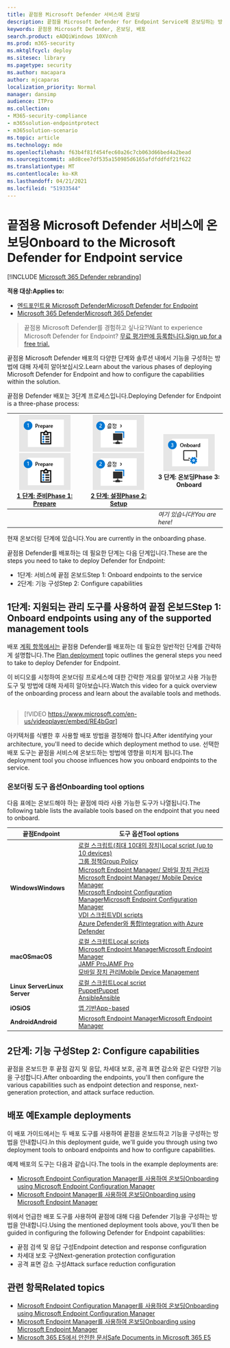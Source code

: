 ```yaml
---
title: 끝점용 Microsoft Defender 서비스에 온보딩
description: 끝점을 Microsoft Defender for Endpoint Service에 온보딩하는 방법 학습
keywords: 끝점용 Microsoft Defender, 온보딩, 배포
search.product: eADQiWindows 10XVcnh
ms.prod: m365-security
ms.mktglfcycl: deploy
ms.sitesec: library
ms.pagetype: security
ms.author: macapara
author: mjcaparas
localization_priority: Normal
manager: dansimp
audience: ITPro
ms.collection:
- M365-security-compliance
- m365solution-endpointprotect
- m365solution-scenario
ms.topic: article
ms.technology: mde
ms.openlocfilehash: f63b4f81f454fec60a26c7cb063d66bed4a2bead
ms.sourcegitcommit: a8d8cee7df535a150985d6165afdfddfdf21f622
ms.translationtype: MT
ms.contentlocale: ko-KR
ms.lasthandoff: 04/21/2021
ms.locfileid: "51933544"
---
```

# <a name="onboard-to-the-microsoft-defender-for-endpoint-service"></a><span data-ttu-id="575dd-104">끝점용 Microsoft Defender 서비스에 온보딩</span><span class="sxs-lookup"><span data-stu-id="575dd-104">Onboard to the Microsoft Defender for Endpoint service</span></span>

[!INCLUDE [Microsoft 365 Defender rebranding](../../includes/microsoft-defender.md)]

<span data-ttu-id="575dd-105">**적용 대상:**</span><span class="sxs-lookup"><span data-stu-id="575dd-105">**Applies to:**</span></span>
- [<span data-ttu-id="575dd-106">엔드포인트용 Microsoft Defender</span><span class="sxs-lookup"><span data-stu-id="575dd-106">Microsoft Defender for Endpoint</span></span>](https://go.microsoft.com/fwlink/p/?linkid=2154037)
- [<span data-ttu-id="575dd-107">Microsoft 365 Defender</span><span class="sxs-lookup"><span data-stu-id="575dd-107">Microsoft 365 Defender</span></span>](https://go.microsoft.com/fwlink/?linkid=2118804)


> <span data-ttu-id="575dd-108">끝점용 Microsoft Defender를 경험하고 싶나요?</span><span class="sxs-lookup"><span data-stu-id="575dd-108">Want to experience Microsoft Defender for Endpoint?</span></span> [<span data-ttu-id="575dd-109">무료 평가판에 등록합니다.</span><span class="sxs-lookup"><span data-stu-id="575dd-109">Sign up for a free trial.</span></span>](https://www.microsoft.com/microsoft-365/windows/microsoft-defender-atp?ocid=docs-wdatp-exposedapis-abovefoldlink)

<span data-ttu-id="575dd-110">끝점용 Microsoft Defender 배포의 다양한 단계와 솔루션 내에서 기능을 구성하는 방법에 대해 자세히 알아보십시오.</span><span class="sxs-lookup"><span data-stu-id="575dd-110">Learn about the various phases of deploying Microsoft Defender for Endpoint and how to configure the capabilities within the solution.</span></span> 

<span data-ttu-id="575dd-111">끝점용 Defender 배포는 3단계 프로세스입니다.</span><span class="sxs-lookup"><span data-stu-id="575dd-111">Deploying Defender for Endpoint is a three-phase process:</span></span>

| <span data-ttu-id="575dd-112">[![배포 단계 - 준비](images/phase-diagrams/prepare.png)](prepare-deployment.md)</span><span class="sxs-lookup"><span data-stu-id="575dd-112">[![deployment phase - prepare](images/phase-diagrams/prepare.png)](prepare-deployment.md)</span></span><br>[<span data-ttu-id="575dd-113">1 단계: 준비</span><span class="sxs-lookup"><span data-stu-id="575dd-113">Phase 1: Prepare</span></span>](prepare-deployment.md) | <span data-ttu-id="575dd-114">[![배포 단계 - 설정](images/phase-diagrams/setup.png)](production-deployment.md)</span><span class="sxs-lookup"><span data-stu-id="575dd-114">[![deployment phase - setup](images/phase-diagrams/setup.png)](production-deployment.md)</span></span><br>[<span data-ttu-id="575dd-115">2 단계: 설정</span><span class="sxs-lookup"><span data-stu-id="575dd-115">Phase 2: Setup</span></span>](production-deployment.md) | ![배포 단계 - 온보드](images/phase-diagrams/onboard.png)<br><span data-ttu-id="575dd-117">3 단계: 온보딩</span><span class="sxs-lookup"><span data-stu-id="575dd-117">Phase 3: Onboard</span></span> |
| ----- | ----- | ----- |
| | |<span data-ttu-id="575dd-118">*여기 있습니다!*</span><span class="sxs-lookup"><span data-stu-id="575dd-118">*You are here!*</span></span>|

<span data-ttu-id="575dd-119">현재 온보더링 단계에 있습니다.</span><span class="sxs-lookup"><span data-stu-id="575dd-119">You are currently in the onboarding phase.</span></span>

<span data-ttu-id="575dd-120">끝점용 Defender를 배포하는 데 필요한 단계는 다음 단계입니다.</span><span class="sxs-lookup"><span data-stu-id="575dd-120">These are the steps you need to take to deploy Defender for Endpoint:</span></span>

- <span data-ttu-id="575dd-121">1단계: 서비스에 끝점 온보드</span><span class="sxs-lookup"><span data-stu-id="575dd-121">Step 1: Onboard endpoints to the service</span></span> 
- <span data-ttu-id="575dd-122">2단계: 기능 구성</span><span class="sxs-lookup"><span data-stu-id="575dd-122">Step 2: Configure capabilities</span></span> 

## <a name="step-1-onboard-endpoints-using-any-of-the-supported-management-tools"></a><span data-ttu-id="575dd-123">1단계: 지원되는 관리 도구를 사용하여 끝점 온보드</span><span class="sxs-lookup"><span data-stu-id="575dd-123">Step 1: Onboard endpoints using any of the supported management tools</span></span>
<span data-ttu-id="575dd-124">배포 [계획 항목에서는](deployment-strategy.md) 끝점용 Defender를 배포하는 데 필요한 일반적인 단계를 간략하게 설명합니다.</span><span class="sxs-lookup"><span data-stu-id="575dd-124">The [Plan deployment](deployment-strategy.md) topic outlines the general steps you need to take to deploy Defender for Endpoint.</span></span>  


<span data-ttu-id="575dd-125">이 비디오를 시청하여 온보더링 프로세스에 대한 간략한 개요를 알아보고 사용 가능한 도구 및 방법에 대해 자세히 알아보습니다.</span><span class="sxs-lookup"><span data-stu-id="575dd-125">Watch this video for a quick overview of the onboarding process and learn about the available tools and methods.</span></span>
<br />
<br />

> [!VIDEO https://www.microsoft.com/en-us/videoplayer/embed/RE4bGqr]



<span data-ttu-id="575dd-126">아키텍처를 식별한 후 사용할 배포 방법을 결정해야 합니다.</span><span class="sxs-lookup"><span data-stu-id="575dd-126">After identifying your architecture, you'll need to decide which deployment method to use.</span></span> <span data-ttu-id="575dd-127">선택한 배포 도구는 끝점을 서비스에 온보드하는 방법에 영향을 미치게 됩니다.</span><span class="sxs-lookup"><span data-stu-id="575dd-127">The deployment tool you choose influences how you onboard endpoints to the service.</span></span> 

### <a name="onboarding-tool-options"></a><span data-ttu-id="575dd-128">온보더링 도구 옵션</span><span class="sxs-lookup"><span data-stu-id="575dd-128">Onboarding tool options</span></span>

<span data-ttu-id="575dd-129">다음 표에는 온보드해야 하는 끝점에 따라 사용 가능한 도구가 나열됩니다.</span><span class="sxs-lookup"><span data-stu-id="575dd-129">The following table lists the available tools based on the endpoint that you need to onboard.</span></span>

| <span data-ttu-id="575dd-130">끝점</span><span class="sxs-lookup"><span data-stu-id="575dd-130">Endpoint</span></span>     | <span data-ttu-id="575dd-131">도구 옵션</span><span class="sxs-lookup"><span data-stu-id="575dd-131">Tool options</span></span>                       |
|--------------|------------------------------------------|
| <span data-ttu-id="575dd-132">**Windows**</span><span class="sxs-lookup"><span data-stu-id="575dd-132">**Windows**</span></span>  |  [<span data-ttu-id="575dd-133">로컬 스크립트(최대 10대의 장치)</span><span class="sxs-lookup"><span data-stu-id="575dd-133">Local script (up to 10 devices)</span></span>](configure-endpoints-script.md) <br>  [<span data-ttu-id="575dd-134">그룹 정책</span><span class="sxs-lookup"><span data-stu-id="575dd-134">Group Policy</span></span>](configure-endpoints-gp.md) <br>  [<span data-ttu-id="575dd-135">Microsoft Endpoint Manager/ 모바일 장치 관리자</span><span class="sxs-lookup"><span data-stu-id="575dd-135">Microsoft Endpoint Manager/ Mobile Device Manager</span></span>](configure-endpoints-mdm.md) <br> [<span data-ttu-id="575dd-136">Microsoft Endpoint Configuration Manager</span><span class="sxs-lookup"><span data-stu-id="575dd-136">Microsoft Endpoint Configuration Manager</span></span>](configure-endpoints-sccm.md) <br> [<span data-ttu-id="575dd-137">VDI 스크립트</span><span class="sxs-lookup"><span data-stu-id="575dd-137">VDI scripts</span></span>](configure-endpoints-vdi.md) <br> [<span data-ttu-id="575dd-138">Azure Defender와 통합</span><span class="sxs-lookup"><span data-stu-id="575dd-138">Integration with Azure Defender</span></span>](configure-server-endpoints.md#integration-with-azure-defender) |
| <span data-ttu-id="575dd-139">**macOS**</span><span class="sxs-lookup"><span data-stu-id="575dd-139">**macOS**</span></span>    | [<span data-ttu-id="575dd-140">로컬 스크립트</span><span class="sxs-lookup"><span data-stu-id="575dd-140">Local scripts</span></span>](mac-install-manually.md) <br> [<span data-ttu-id="575dd-141">Microsoft Endpoint Manager</span><span class="sxs-lookup"><span data-stu-id="575dd-141">Microsoft Endpoint Manager</span></span>](mac-install-with-intune.md) <br> [<span data-ttu-id="575dd-142">JAMF Pro</span><span class="sxs-lookup"><span data-stu-id="575dd-142">JAMF Pro</span></span>](mac-install-with-jamf.md) <br> [<span data-ttu-id="575dd-143">모바일 장치 관리</span><span class="sxs-lookup"><span data-stu-id="575dd-143">Mobile Device Management</span></span>](mac-install-with-other-mdm.md) |
| <span data-ttu-id="575dd-144">**Linux Server**</span><span class="sxs-lookup"><span data-stu-id="575dd-144">**Linux Server**</span></span> | [<span data-ttu-id="575dd-145">로컬 스크립트</span><span class="sxs-lookup"><span data-stu-id="575dd-145">Local script</span></span>](linux-install-manually.md) <br> [<span data-ttu-id="575dd-146">Puppet</span><span class="sxs-lookup"><span data-stu-id="575dd-146">Puppet</span></span>](linux-install-with-puppet.md) <br> [<span data-ttu-id="575dd-147">Ansible</span><span class="sxs-lookup"><span data-stu-id="575dd-147">Ansible</span></span>](linux-install-with-ansible.md)|
| <span data-ttu-id="575dd-148">**iOS**</span><span class="sxs-lookup"><span data-stu-id="575dd-148">**iOS**</span></span>      | [<span data-ttu-id="575dd-149">앱 기반</span><span class="sxs-lookup"><span data-stu-id="575dd-149">App-based</span></span>](ios-install.md)                                |
| <span data-ttu-id="575dd-150">**Android**</span><span class="sxs-lookup"><span data-stu-id="575dd-150">**Android**</span></span>  | [<span data-ttu-id="575dd-151">Microsoft Endpoint Manager</span><span class="sxs-lookup"><span data-stu-id="575dd-151">Microsoft Endpoint Manager</span></span>](android-intune.md)               | 


## <a name="step-2-configure-capabilities"></a><span data-ttu-id="575dd-152">2단계: 기능 구성</span><span class="sxs-lookup"><span data-stu-id="575dd-152">Step 2: Configure capabilities</span></span>
<span data-ttu-id="575dd-153">끝점을 온보드한 후 끝점 감지 및 응답, 차세대 보호, 공격 표면 감소와 같은 다양한 기능을 구성합니다.</span><span class="sxs-lookup"><span data-stu-id="575dd-153">After onboarding the endpoints, you'll then configure the various capabilities such as endpoint detection and response, next-generation protection, and attack surface reduction.</span></span> 


## <a name="example-deployments"></a><span data-ttu-id="575dd-154">배포 예</span><span class="sxs-lookup"><span data-stu-id="575dd-154">Example deployments</span></span>
<span data-ttu-id="575dd-155">이 배포 가이드에서는 두 배포 도구를 사용하여 끝점을 온보드하고 기능을 구성하는 방법을 안내합니다.</span><span class="sxs-lookup"><span data-stu-id="575dd-155">In this deployment guide, we'll guide you through using two deployment tools to onboard endpoints and how to configure capabilities.</span></span>

<span data-ttu-id="575dd-156">예제 배포의 도구는 다음과 같습니다.</span><span class="sxs-lookup"><span data-stu-id="575dd-156">The tools in the example deployments are:</span></span>
- [<span data-ttu-id="575dd-157">Microsoft Endpoint Configuration Manager를 사용하여 온보딩</span><span class="sxs-lookup"><span data-stu-id="575dd-157">Onboarding using Microsoft Endpoint Configuration Manager</span></span>](onboarding-endpoint-configuration-manager.md)
- [<span data-ttu-id="575dd-158">Microsoft Endpoint Manager를 사용하여 온보딩</span><span class="sxs-lookup"><span data-stu-id="575dd-158">Onboarding using Microsoft Endpoint Manager</span></span>](onboarding-endpoint-manager.md)

<span data-ttu-id="575dd-159">위에서 언급한 배포 도구를 사용하여 끝점에 대해 다음 Defender 기능을 구성하는 방법을 안내합니다.</span><span class="sxs-lookup"><span data-stu-id="575dd-159">Using the mentioned deployment tools above, you'll then be guided in configuring the following Defender for Endpoint capabilities:</span></span>
- <span data-ttu-id="575dd-160">끝점 검색 및 응답 구성</span><span class="sxs-lookup"><span data-stu-id="575dd-160">Endpoint detection and response configuration</span></span>
- <span data-ttu-id="575dd-161">차세대 보호 구성</span><span class="sxs-lookup"><span data-stu-id="575dd-161">Next-generation protection configuration</span></span>
- <span data-ttu-id="575dd-162">공격 표면 감소 구성</span><span class="sxs-lookup"><span data-stu-id="575dd-162">Attack surface reduction configuration</span></span>

## <a name="related-topics"></a><span data-ttu-id="575dd-163">관련 항목</span><span class="sxs-lookup"><span data-stu-id="575dd-163">Related topics</span></span>
- [<span data-ttu-id="575dd-164">Microsoft Endpoint Configuration Manager를 사용하여 온보딩</span><span class="sxs-lookup"><span data-stu-id="575dd-164">Onboarding using Microsoft Endpoint Configuration Manager</span></span>](onboarding-endpoint-configuration-manager.md)
- [<span data-ttu-id="575dd-165">Microsoft Endpoint Manager를 사용하여 온보딩</span><span class="sxs-lookup"><span data-stu-id="575dd-165">Onboarding using Microsoft Endpoint Manager</span></span>](onboarding-endpoint-manager.md)
- [<span data-ttu-id="575dd-166">Microsoft 365 E5에서 안전한 문서</span><span class="sxs-lookup"><span data-stu-id="575dd-166">Safe Documents in Microsoft 365 E5</span></span>](../office-365-security/safe-docs.md)
